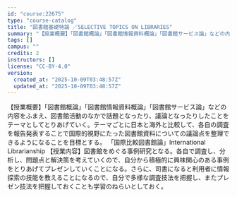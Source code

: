 ```yaml
---
id: "course:22675"
type: "course-catalog"
title: "図書館基礎特論 ／SELECTIVE TOPICS ON LIBRARIES"
summary: "【授業概要】「図書館概論」「図書館情報資料概論」「図書館サービス論」などの内容をふまえ、図書館活動のなかで話題となったり、議論となったりしたことをテーマとしてとりあげていく。テーマごとに日本と海外と比較して、各自の調査を報告発表することで国…"
tags: []
campus: ""
credits: 2
instructors: []
license: "CC-BY-4.0"
version:
  created_at: "2025-10-09T03:48:57Z"
  updated_at: "2025-10-09T03:48:57Z"
---
```

【授業概要】「図書館概論」「図書館情報資料概論」「図書館サービス論」などの内容をふまえ、図書館活動のなかで話題となったり、議論となったりしたことをテーマとしてとりあげていく。テーマごとに日本と海外と比較して、各自の調査を報告発表することで国際的視野にたった図書館資料についての議論点を整理できるようになることを目標とする。 「国際比較図書館論」International Librarianship 【授業内容】図書館をめぐる事例研究となる。各自で調査し、分析し、問題点と解決策を考えていくので、自分から積極的に興味関心のある事例をとりあげてプレゼンしていくことになる。さらに、司書になると利用者に情報探索の技能を教えることになるので、自分で多様な調査技法を把握し、またプレゼン技法を把握しておくことも学習のねらいとしておく。
